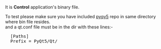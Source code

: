 It is <b>Control</b> application's binary file.

To test please make sure you have included [pyqy5](https://pypi.org/project/PyQt5/) repo in same directory where bin file resides. <br/>and a qt.conf file must be in the dir with these lines:- <br/> 
<pre>
  [Paths]
  Prefix = PyQt5/Qt/
</pre>

